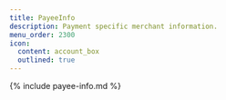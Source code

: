 ```yaml
---
title: PayeeInfo
description: Payment specific merchant information.
menu_order: 2300
icon:
  content: account_box
  outlined: true
---
```


{% include payee-info.md %}
